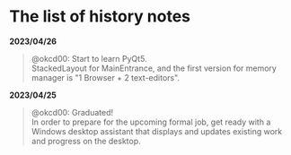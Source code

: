 # The list of history notes

**2023/04/26**
> @okcd00: Start to learn PyQt5.    
> StackedLayout for MainEntrance, and the first version for memory manager is "1 Browser + 2 text-editors".

**2023/04/25**
> @okcd00: Graduated!    
> In order to prepare for the upcoming formal job, get ready with a Windows desktop assistant that displays and updates existing work and progress on the desktop.